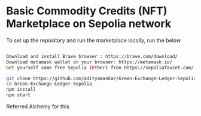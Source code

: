 # Basic Commodity Credits (NFT) Marketplace on Sepolia network

To set up the repository and run the marketplace locally, run the below
```bash

Download and install Brave browser : https://brave.com/download/
Download metamask wallet on your browser: https://metamask.io/
Get yourself some free Sepolia (Ether) from https://sepoliafaucet.com/        (You will need to create Alchemy account to get them for free, shown at top-right)

git clone https://github.com/adityamankar/Green-Exchange-Ledger-Sepolia.git
cd Green-Exchange-Ledger-Sepolia
npm install
npm start
```


Referred Alchemy for this
